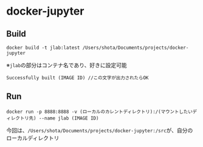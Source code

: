 # docker-jupyter

## Build
```shell
docker build -t jlab:latest /Users/shota/Documents/projects/docker-jupyter
```
※`jlab`の部分はコンテナ名であり、好きに設定可能
```shell
Successfully built (IMAGE ID) //この文字が出力されたらOK
```

## Run
```shell
docker run -p 8888:8888 -v (ローカルのカレントディレクトリ):/(マウントしたいディレクトリ先) --name jlab (IMAGE ID)
```
今回は、`/Users/shota/Documents/projects/docker-jupyter:/src`が、自分のローカルディレクトリ